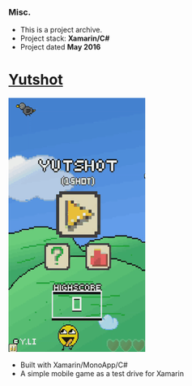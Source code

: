 ### Misc.
- This is a project archive.
- Project stack: **Xamarin/C#**
- Project dated **May 2016**

# [Yutshot](https://play.google.com/store/apps/details?id=com.gamingneibor.yutshot)
![](flow.gif)
- Built with Xamarin/MonoApp/C#
- A simple mobile game as a test drive for Xamarin
